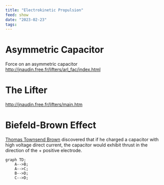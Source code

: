 ```yaml
---
title: "Electrokinetic Propulsion"
feed: show
date: "2023-02-23"
tags: 
---
```


# Asymmetric Capacitor
Force on an asymmetric capacitor
http://jnaudin.free.fr/lifters/arl_fac/index.html 

# The Lifter
http://jnaudin.free.fr/lifters/main.htm 

# Biefeld-Brown Effect
 [Thomas Townsend Brown](http://en.wikipedia.org/wiki/Thomas_Townsend_Brown) discovered that if he charged a capacitor with high voltage direct current, the capacitor would exhibit thrust in the direction of the + positive electrode.

```mermaid
graph TD;
    A-->B;
    A-->C;
    B-->D;
    C-->D;
```